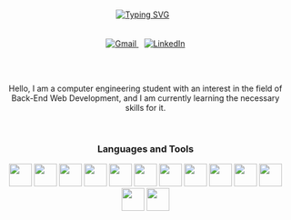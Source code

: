 <div align="center">
  <a href="https://git.io/typing-svg" style="margin-right: 10px;">
    <img style="margin-top: 15px;" src="https://readme-typing-svg.herokuapp.com?font=Oswald&size=42&pause=1000&color=757575&background=FFFFFF00&center=true&vCenter=true&width=800&height=48&lines=Reza+Zarei"           alt="Typing SVG" />
  </a>
</div>
<br><br>

<div align="center">
  <a href="mailto:rzareei672@gmail.com" style="margin-right: 10px;">
      <img src="https://img.shields.io/badge/Gmail-D14836?logo=gmail&logoColor=white" alt="Gmail" />
  </a>
  <a href="https://linkedin.com/in/r-zarei">
      <img src="https://img.shields.io/badge/linkedin-%230077B5.svg?logo=linkedin&logoColor=white" alt="LinkedIn" />
  </a>
</div>

<!-- <p align="center"><a href="mailto:rzareei672@gmail.com" target="_blank"><img src="https://img.shields.io/badge/-rzareei672@gmail.com-c14438?style=flat-square&logo=Gmail&logoColor=white&link=mailto:rzareei672@gmail.com" alt="Gmail" /></a>&nbsp; <a href="https://linkedin.com/in/r-zarei" target="_blank"><img src="https://img.shields.io/badge/-r zarei-blue?style=flat-square&logo=Linkedin&logoColor=white&link=https://linkedin.com/in/r-zarei" alt="LinkedIn" /></a>&nbsp; -->

<br><br>
<p align="center">Hello, I am a computer engineering student with an interest in the field of Back-End Web Development, and I am currently learning the necessary skills for it.</p>
<br>
<h3 align="center">Languages and Tools</h3>
<p align="center">
<!--   <a href="https://skillicons.dev"> -->
<!--     <img src="https://skillicons.dev/icons?i=django,python,mysql,cpp,html,css,jquery,git,github,regex,vim" /> -->
<!--   </a> -->
  <a href="https://www.djangoproject.com/"><img src="https://skillicons.dev/icons?i=django" width="40" /></a>
  <a href="https://www.python.org/"><img src="https://skillicons.dev/icons?i=python" width="40" /></a>
  <a href="https://www.mysql.com/"><img src="https://skillicons.dev/icons?i=mysql" width="40" /></a>
  <a href="https://isocpp.org/"><img src="https://skillicons.dev/icons?i=cpp" width="40" /></a>
  <a href="https://docs.docker.com/"><img src="https://skillicons.dev/icons?i=docker" width="40" /></a>
  <a href="https://en.wikipedia.org/wiki/Linux"><img src="https://skillicons.dev/icons?i=linux" width="40" /></a>
  <a href="https://developer.mozilla.org/en-US/docs/Web/HTML"><img src="https://skillicons.dev/icons?i=html" width="40" /></a>
  <a href="https://developer.mozilla.org/en-US/docs/Web/CSS"><img src="https://skillicons.dev/icons?i=css" width="40" /></a>
  <a href="https://jquery.com/"><img src="https://skillicons.dev/icons?i=jquery" width="40" /></a>
  <a href="https://git-scm.com/"><img src="https://skillicons.dev/icons?i=git" width="40" /></a>
  <a href="https://github.com/"><img src="https://skillicons.dev/icons?i=github" width="40" /></a>
  <a href="https://regexr.com/"><img src="https://skillicons.dev/icons?i=regex" width="40" /></a>
  <a href="https://www.vim.org/"><img src="https://skillicons.dev/icons?i=vim" width="40" /></a>
</p>




<!---
R-Zarei/R-Zarei is a ✨ special ✨ repository because its `README.md` (this file) appears on your GitHub profile.
You can click the Preview link to take a look at your changes.
--->
